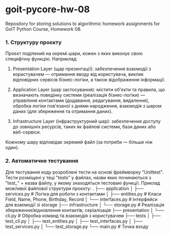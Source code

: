 # goit-pycore-hw-08
Repository for storing solutions to algorithmic homework assignments for GoIT Python Course, Homework 08.


### 1. Структуру проєкту
Проєкт поділений на окремі шари, кожен з яких виконує свою специфічну функцію. Наприклад:

1) Presentation Layer (щар презентації): забезпечення взаємодії з користувачем — отримання вводу від користувача, виклик відповідних сервісів бізнес-логіки, а також відображення інформації.

2) Application Layer (шар застосування): містити об'єкти та правила, що визначають поведінку системи (реалізація бізнес-логіки) — управління контактами (додавання, редагування, видалення), обробка логіки пов'язаної з днями народження, взаємодія з шаром даних (для збереження та отримання даних).

3) Infrastructure Layer (інфраструктурний шар): забезпечення доступу до зовнішніх ресурсів, таких як файлові системи, бази даних або веб-сервіси.

Кожному шару відповідає окремий файл (за потреби — більше ніж один).

### 2. Автоматичне тестування
Для тестування коду розроблені тести на основі фреймворку "Unittest".
Тести розміщені у теці "tests" у файлах, назви яких починаються з "test_" + назва файлу, у якому знаходяться тестовані функції.
Приклад можливої файлової структури проєкту:
.
├── application
│   ├── services.py  # Логіка для роботи з контактами
│   ├── entities.py  # Класи Field, Name, Phone, Birthday, Record
│   └── interfaces.py  # Інтерфейси для взаємодії зі storage
├── infrastructure
│   └── storage.py  # Реалізація збереження/відновлення контактів, серіалізація
├── presentation
│   └── cli.py  # Обробка команд та взаємодія з користувачем
├── tests
│   ├── test_cli.py
│   ├── test_entities.py
│   ├── test_interfaces.py
│   ├── test_services.py
│   └── test_storage.py
└── main.py  # Точка входу

